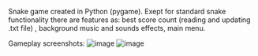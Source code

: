 Snake game created in Python (pygame). Exept for standard snake functionality there are features as: best score count (reading and updating .txt file) , background music and sounds effects, main menu.

Gameplay screenshots:
![image](https://github.com/user-attachments/assets/54566359-d668-4f13-a49f-ae0ec7d19eda)
![image](https://github.com/user-attachments/assets/46a47bcd-59ea-4cc3-a616-967bc72ca642)
